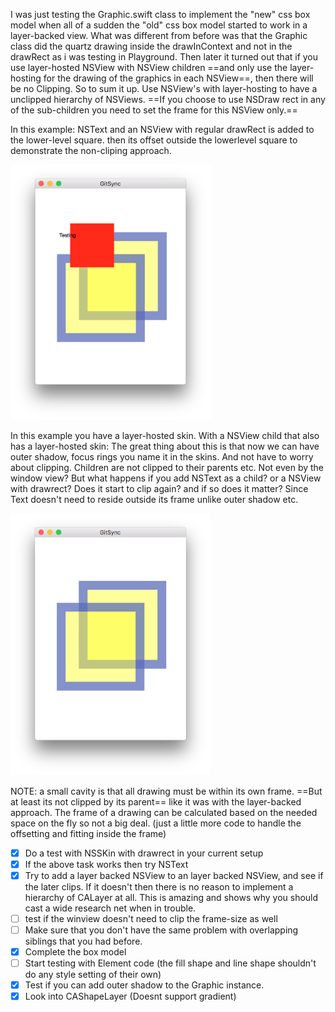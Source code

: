 I was just testing the Graphic.swift class to implement the "new" css box model when all of a sudden the "old" css box model started to work in a layer-backed view. What was different from before was that the Graphic class did the quartz drawing inside the drawInContext and not in the drawRect as i was testing in Playground. <!--more-->  Then later it turned out that if you use layer-hosted NSView with NSView children ==and only use the layer-hosting for the drawing of the graphics in each NSView==, then there will be no Clipping. So to sum it up. Use NSView's with layer-hosting to have a unclipped hierarchy of NSViews. ==If you choose to use NSDraw rect in any of the sub-children you need to set the frame for this NSView only.== 

In this example: NSText and an NSView with regular drawRect is added to the lower-level square. then its offset outside the lowerlevel square to demonstrate the non-cliping approach. 

<img width="320" alt="img" src="https://raw.githubusercontent.com/stylekit/img/master/Screen Shot 2015-12-19 at 10.36.56.png">

In this example you have a layer-hosted skin. With a NSView child that also has a layer-hosted skin: The great thing about this is that now we can have outer shadow, focus rings you name it in the skins. And not have to worry about clipping. Children are not clipped to their parents etc. Not even by the window view? But what happens if you add NSText as a child? or a  NSView with drawrect? Does it start to clip again? and if so does it matter? Since Text doesn't need to reside outside its frame unlike outer shadow etc.  

<img width="320" alt="img" src="https://raw.githubusercontent.com/stylekit/img/master/Screen Shot 2015-12-19 at 09.47.55.png">

NOTE: a small cavity is that all drawing must be within its own frame. ==But at least its not clipped by its parent== like it was with the layer-backed approach. The frame of a drawing can be calculated based on the needed space on the fly so not a big deal. (just a little more code to handle the offsetting and fitting inside the frame)

- [x] Do a test with NSSKin with drawrect in your current setup
- [x] If the above task works then try NSText
- [x] Try to add a layer backed NSView to an layer backed NSView, and see if the later clips. If it doesn't then there is no reason to implement a hierarchy of CALayer at all. This is amazing and shows why you should cast a wide research net when in trouble. 
- [ ] test if the winview doesn't need to clip the frame-size as well
- [ ] Make sure that you don't have the same problem with overlapping siblings that you had before.
- [x] Complete the box model 
- [ ] Start testing with Element code (the fill shape and line shape shouldn't do any style setting of their own)
- [x] Test if you can add outer shadow to the Graphic instance.
- [x] Look into CAShapeLayer (Doesnt support gradient)
